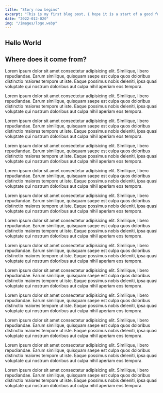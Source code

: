 ```yaml
---
title: "Story now begins"
excerpt: "This is my first blog post, I hope it is a start of a good future."
date: "2022-012-020"
img: "/images/logo.webp"
---
```


## Hello World

## Where does it come from?

Lorem ipsum dolor sit amet consectetur adipisicing elit. Similique, libero repudiandae. Earum similique, quisquam saepe est culpa quos doloribus distinctio maiores tempore ut iste. Eaque possimus nobis deleniti, ipsa quasi voluptate qui nostrum doloribus aut culpa nihil aperiam eos tempora.

Lorem ipsum dolor sit amet consectetur adipisicing elit. Similique, libero repudiandae. Earum similique, quisquam saepe est culpa quos doloribus distinctio maiores tempore ut iste. Eaque possimus nobis deleniti, ipsa quasi voluptate qui nostrum doloribus aut culpa nihil aperiam eos tempora.

Lorem ipsum dolor sit amet consectetur adipisicing elit. Similique, libero repudiandae. Earum similique, quisquam saepe est culpa quos doloribus distinctio maiores tempore ut iste. Eaque possimus nobis deleniti, ipsa quasi voluptate qui nostrum doloribus aut culpa nihil aperiam eos tempora.

Lorem ipsum dolor sit amet consectetur adipisicing elit. Similique, libero repudiandae. Earum similique, quisquam saepe est culpa quos doloribus distinctio maiores tempore ut iste. Eaque possimus nobis deleniti, ipsa quasi voluptate qui nostrum doloribus aut culpa nihil aperiam eos tempora.

Lorem ipsum dolor sit amet consectetur adipisicing elit. Similique, libero repudiandae. Earum similique, quisquam saepe est culpa quos doloribus distinctio maiores tempore ut iste. Eaque possimus nobis deleniti, ipsa quasi voluptate qui nostrum doloribus aut culpa nihil aperiam eos tempora.

Lorem ipsum dolor sit amet consectetur adipisicing elit. Similique, libero repudiandae. Earum similique, quisquam saepe est culpa quos doloribus distinctio maiores tempore ut iste. Eaque possimus nobis deleniti, ipsa quasi voluptate qui nostrum doloribus aut culpa nihil aperiam eos tempora.

Lorem ipsum dolor sit amet consectetur adipisicing elit. Similique, libero repudiandae. Earum similique, quisquam saepe est culpa quos doloribus distinctio maiores tempore ut iste. Eaque possimus nobis deleniti, ipsa quasi voluptate qui nostrum doloribus aut culpa nihil aperiam eos tempora.

Lorem ipsum dolor sit amet consectetur adipisicing elit. Similique, libero repudiandae. Earum similique, quisquam saepe est culpa quos doloribus distinctio maiores tempore ut iste. Eaque possimus nobis deleniti, ipsa quasi voluptate qui nostrum doloribus aut culpa nihil aperiam eos tempora.

Lorem ipsum dolor sit amet consectetur adipisicing elit. Similique, libero repudiandae. Earum similique, quisquam saepe est culpa quos doloribus distinctio maiores tempore ut iste. Eaque possimus nobis deleniti, ipsa quasi voluptate qui nostrum doloribus aut culpa nihil aperiam eos tempora.

Lorem ipsum dolor sit amet consectetur adipisicing elit. Similique, libero repudiandae. Earum similique, quisquam saepe est culpa quos doloribus distinctio maiores tempore ut iste. Eaque possimus nobis deleniti, ipsa quasi voluptate qui nostrum doloribus aut culpa nihil aperiam eos tempora.

Lorem ipsum dolor sit amet consectetur adipisicing elit. Similique, libero repudiandae. Earum similique, quisquam saepe est culpa quos doloribus distinctio maiores tempore ut iste. Eaque possimus nobis deleniti, ipsa quasi voluptate qui nostrum doloribus aut culpa nihil aperiam eos tempora.

Lorem ipsum dolor sit amet consectetur adipisicing elit. Similique, libero repudiandae. Earum similique, quisquam saepe est culpa quos doloribus distinctio maiores tempore ut iste. Eaque possimus nobis deleniti, ipsa quasi voluptate qui nostrum doloribus aut culpa nihil aperiam eos tempora.

Lorem ipsum dolor sit amet consectetur adipisicing elit. Similique, libero repudiandae. Earum similique, quisquam saepe est culpa quos doloribus distinctio maiores tempore ut iste. Eaque possimus nobis deleniti, ipsa quasi voluptate qui nostrum doloribus aut culpa nihil aperiam eos tempora.
